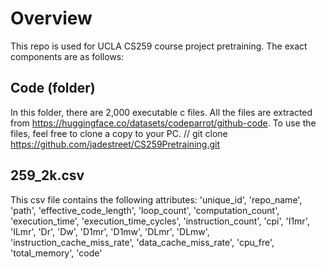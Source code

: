 # Overview
This repo is used for UCLA CS259 course project pretraining. The exact components are as follows:
## Code (folder)
In this folder, there are 2,000 executable c files.
All the files are extracted from https://huggingface.co/datasets/codeparrot/github-code.
To use the files, feel free to clone a copy to your PC. //
git clone https://github.com/jadestreet/CS259Pretraining.git
## 259_2k.csv
This csv file contains the following attributes:
'unique_id', 'repo_name', 'path',
'effective_code_length', 'loop_count', 'computation_count',
'execution_time', 'execution_time_cycles', 'instruction_count', 'cpi',
'I1mr', 'ILmr', 'Dr', 'Dw', 'D1mr', 'D1mw', 'DLmr', 'DLmw', 'instruction_cache_miss_rate',
'data_cache_miss_rate',
'cpu_fre', 'total_memory', 'code'

